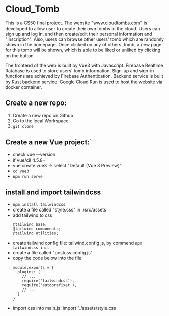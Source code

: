 # Cloud_Tomb

This is a CS50 final project. 
The website "www.cloudtombs.com" is developed to allow user to create their own tombs in the cloud.
Users can sign up and log in, and then create/edit their personal information and "inscription". 
Also, users can browse other users' tomb which are randomly shown in the homepage. 
Once clicked on any of others' tomb, a new page for this tomb will be shown, which is able to be liked or unliked by clicking on the button.

The frontend of the web is built by Vue3 with Javascript.
Firebase Realtime Ratabase is used to store users' tomb information.
Sign-up and sign-in functions are achieved by Firebase Authentication.
Backend service is built by Rust backend service.
Google Cloud Run is used to host the website via docker container.



## Create a new repo:
1. Create a new repo on Github
1. Go to the local Workspace 
1. `git clone`

## Create a new Vue project:`
- check vue --version
- if vue/cil 4.5.8+
- vue create vue3 -> select "Default (Vue 3 Preview)"
- `cd vue3`
- `npm run serve`

## install and import tailwindcss 
- `npm install tailwindcss`
- create a file called "style.css" in ./src/assets
- add tailwind to css
    ```
    @tailwind base;          
    @tailwind components;          
    @tailwind utilities;
    ```
- create tailwind config file: tailwind.config.js, by commend `npm tailwindcss init`
- create a file called "postcss.config.js"
- copy the code below into the file:
    ```
    module.exports = {
      plugins: [
        // ...
        require('tailwindcss'),
        require('autoprefixer'),
        // ...
      ]
    }
    ```
- import css into main.js: import "./assets/style.css
      